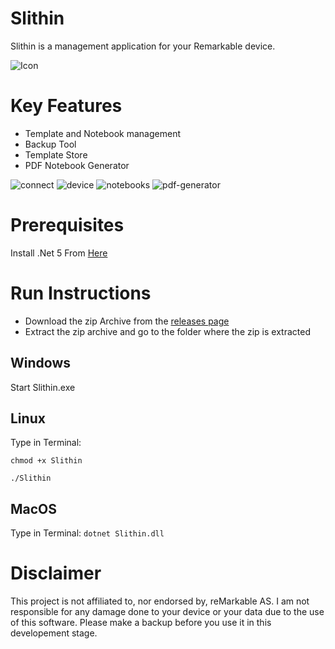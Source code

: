 
# Slithin
Slithin is a management application for your Remarkable device. 

![Icon](https://user-images.githubusercontent.com/4117602/128601982-3c113838-cd28-49e0-999b-ab9cbe024ed1.png)

# Key Features
- Template and Notebook management
- Backup Tool
- Template Store
- PDF Notebook Generator

![connect](https://user-images.githubusercontent.com/4117602/129447325-dbd513f8-8c67-4186-b84c-399fe88ff8ba.png)
![device](https://user-images.githubusercontent.com/4117602/129447321-dc2a9be0-911f-4800-a572-8a45d4814188.png)
![notebooks](https://user-images.githubusercontent.com/4117602/129447319-3f8aa2a6-f4ef-4aba-98fd-f1b43f846d54.png)
![pdf-generator](https://user-images.githubusercontent.com/4117602/129447322-bc745e45-fc1f-4676-9699-2b15fe21b5d5.png)


# Prerequisites 
Install .Net 5 From [Here](https://dotnet.microsoft.com/download/dotnet/5.0)

# Run Instructions
- Download the zip Archive from the [releases page](https://github.com/furesoft/Slithin/releases)
- Extract the zip archive and go to the folder where the zip is extracted

## Windows
Start Slithin.exe

## Linux
Type in Terminal:

```chmod +x Slithin```

```./Slithin```

## MacOS
Type in Terminal:
```dotnet Slithin.dll```

# Disclaimer
This project is not affiliated to, nor endorsed by, reMarkable AS. I am not responsible for any damage done to your device or your data due to the use of this software.
Please make a backup before you use it in this developement stage.
